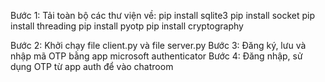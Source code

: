 Bước 1: Tải toàn bộ các thư viện về:
pip install sqlite3
pip install socket
pip install threading
pip install pyotp
pip install cryptography

Bước 2: Khởi chạy file client.py và file server.py
Bước 3: Đăng ký, lưu và nhập mã OTP bằng app microsoft authenticator
Bước 4: Đăng nhập, sử dụng OTP từ app auth để vào chatroom
